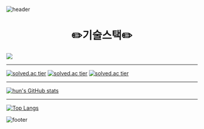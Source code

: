 
![header](https://capsule-render.vercel.app/api?type=wave&color=auto&height=400&section=header&text=shshun&fontSize=90)

<h1 align="center">✏️기술스택✏️</h1>

<img src="https://img.shields.io/badge/Python-3766AB?style=flat-square&logo=Python&logoColor=white"/></a>

* * *

[![solved.ac tier](http://mazassumnida.wtf/api/generate_badge?boj=skyworking)](https://solved.ac/skyworking)
[![solved.ac tier](http://mazassumnida.wtf/api/v2/generate_badge?boj=skyworking)](https://solved.ac/skyworking)
[![solved.ac tier](http://mazassumnida.wtf/api/mini/generate_badge?boj=skyworking)](https://solved.ac/skyworking)


* * *
[![hun's GitHub stats](https://github-readme-stats.vercel.app/api?username=shshun&show_icons=true&theme=radical)](https://github.com/shshun/github-readme-stats)


* * *

[![Top Langs](https://github-readme-stats.vercel.app/api/top-langs/?username=shshun&layout=compact)](https://github.com/shshun/github-readme-stats)


![footer](https://capsule-render.vercel.app/api?section=footer)

